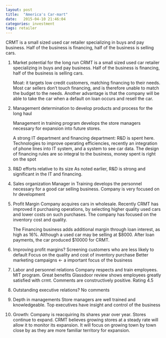 ```yaml
---
layout: post
title:  "America's Car-mart"
date:   2015-04-10 21:46:04
categories: investment
tags: retailer
---
```


CRMT is a small sized used car retailer specializing in buys and pay business. Half of the business is financing, half of the business is selling cars. 

<!--more-->


1. Market potential for the long run
    CRMT is a small sized used car retailer specializing in buys and pay business. Half of the business is financing, half of the business is selling cars.

    Moat: it targets low credit customers, matching financing to their needs. Most car sellers don’t touch financing, and is therefore unable to match the budget to the needs. Another advantage is that the company will be able to take the car when a default on loan occurs and resell the car.

2. Management determination to develop products and process for the long haul

    Management in training program develops the store managers necessary for expansion into future stores.

    A strong IT department and financing department: R&D is spent here. Technologies to improve operating efficiencies, recently an integration of phone lines into IT system, and a system to see car data. The design of financing rules are so integral to the business, money spent is right on the spot

3. R&D efforts relative to its size
    As noted earlier, R&D is strong and significant in the IT and financing.

4. Sales organization
    Manager in Training develops the personnel necessary for a good car selling business. Company is very focused on hr development

5. Profit Margin
    Company acquires cars in wholesale. Recently CRMT has improved it purchasing operations, by selecting higher quality used cars and lower costs on such purchases. The company has focused on the inventory cost and quality.

    The Financing business adds additional margin through loan interest, as high as 16%. Although a used car may be selling at $8000. After loan payments, the car produced $10000 for CRMT.

6. Improving profit margins?
    Screening customers who are less likely to default
    Focus on the quality and cost of inventory purchase
    Better marketing campaigns <- a important focus of the business

7. Labor and personnel relations
    Company respects and train employees. MIT program.
    Great benefits
    Glassdoor review shows employees greatly satisfied with crmt. Comments are constructively positive. Rating 4.5

8. Outstanding executive relations?
    No comments

9.  Depth in managements
    Store managers are well trained and knowledgeable. Top executives have insight and control of the business

10. Growth:
    Company is reacquiring its shares year over year. Stores continue to expand. CRMT believes growing stores at a steady rate will allow it to monitor its expansion. It will focus on growing town by town close by as they are more familiar territory for expansion.
 
 
 
 
 
 
 

